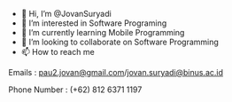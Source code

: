- 👋 Hi, I’m @JovanSuryadi
- 👀 I’m interested in Software Programing
- 🌱 I’m currently learning Mobile Programming
- 💞️ I’m looking to collaborate on Software Programming
- 📫 How to reach me

Emails : pau2.jovan@gmail.com/jovan.suryadi@binus.ac.id

Phone Number : (+62) 812 6371 1197

<!---
JovanSuryadi/JovanSuryadi is a ✨ special ✨ repository because its `README.md` (this file) appears on your GitHub profile.
You can click the Preview link to take a look at your changes.
--->

